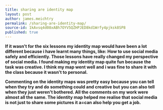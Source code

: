```yaml
---
title: sharing are identity map
layout: post
author: james.meichtry
permalink: /sharing-are-identity-map/
source-id: 1kAvsq4d08xABh7OYV5QZHPJED8kd1Wrfy4pjksk8SP8
published: true
---
```

**If it wasn't for the six lessons my identity map would have been a lot different because i have learnt many things, like: How to use social media safely and efficiently. Those lessons have really changed my perspective of social media. I found making my identity map quite fun because the task was creative. I think my map went well and i was fine to share it with the class because it wasn't to personal.**

**Commenting on the identity maps was pretty easy because you can tell when they try and do something could and creative but you can also tell when they just weren't bothered. All the comments on my work were almost all the same. The identity map helped me realise that social media is not just to share some pictures it a=can also help you get a job.**

